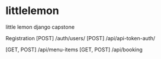 # littlelemon
little lemon django capstone


Registration
[POST]  /auth/users/
[POST]  /api/api-token-auth/

[GET, POST]  /api/menu-items
[GET, POST]  /api/booking




